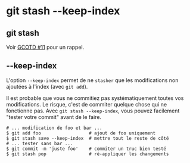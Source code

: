 git stash --keep-index
======================

git stash
---------
Voir [GCOTD #11](https://github.com/floriancargoet/GCOTD/blob/master/11-git_stash.md) pour un rappel.

--keep-index
------------

L'option `--keep-index` permet de ne `stasher` que les modifications non ajoutées à l'index (avec `git add`).

Il est probable que vous ne commitiez pas systématiquement toutes vos modifications. Le risque, c'est de commiter quelque chose qui ne fonctionne pas. Avec `git stash --keep-index`, vous pouvez facilement "tester votre commit" avant de le faire.

    # ... modification de foo et bar ...
    $ git add foo                  # ajout de foo uniquement
    $ git stash save --keep-index  # mettre tout le reste de côté
    # ... tester sans bar ...
    $ git commit -m 'juste foo'    # commiter un truc bien testé
    $ git stash pop                # ré-appliquer les changements


